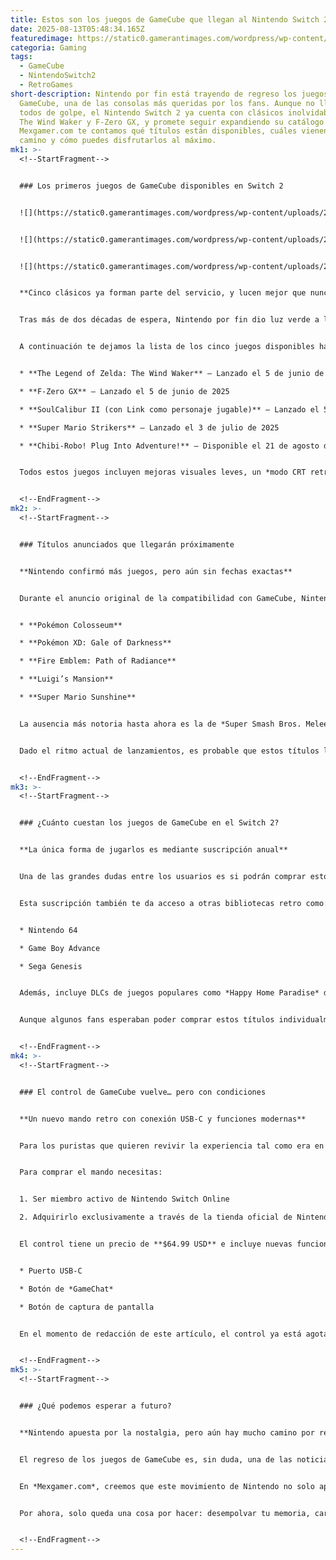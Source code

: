```yaml
---
title: Estos son los juegos de GameCube que llegan al Nintendo Switch 2 (hasta ahora)
date: 2025-08-13T05:48:34.165Z
featuredimage: https://static0.gamerantimages.com/wordpress/wp-content/uploads/wm/2025/06/nintendo-gamecube-switch-2-games-1.jpg?q=49&fit=crop&w=1100&h=618&dpr=2
categoria: Gaming
tags:
  - GameCube
  - NintendoSwitch2
  - RetroGames
short-description: Nintendo por fin está trayendo de regreso los juegos de
  GameCube, una de las consolas más queridas por los fans. Aunque no llegan
  todos de golpe, el Nintendo Switch 2 ya cuenta con clásicos inolvidables como
  The Wind Waker y F-Zero GX, y promete seguir expandiendo su catálogo retro. En
  Mexgamer.com te contamos qué títulos están disponibles, cuáles vienen en
  camino y cómo puedes disfrutarlos al máximo.
mk1: >-
  <!--StartFragment-->


  ### Los primeros juegos de GameCube disponibles en Switch 2


  ![](https://static0.gamerantimages.com/wordpress/wp-content/uploads/2025/02/a-piece-of-key-art-from-f-zero-gx-showing-the-game-s-playable-racers-in-action-poses.jpg?q=49&fit=crop&w=750&h=422&dpr=2)


  ![](https://static0.gamerantimages.com/wordpress/wp-content/uploads/2025/06/whimsy5.jpg?q=49&fit=crop&w=750&h=422&dpr=2)


  ![](https://static0.gamerantimages.com/wordpress/wp-content/uploads/2025/06/soulcalibur-2-1.jpg?q=49&fit=crop&w=750&h=422&dpr=2)


  **Cinco clásicos ya forman parte del servicio, y lucen mejor que nunca**


  Tras más de dos décadas de espera, Nintendo por fin dio luz verde a los juegos de GameCube en su consola más reciente: el Nintendo Switch 2. Eso sí, como ya es costumbre, la Gran N no liberó toda su biblioteca de una sola vez. En lugar de eso, está aplicando su ya conocida estrategia de "gota a gota", agregando títulos poco a poco para mantener enganchados a los suscriptores de Nintendo Switch Online + Paquete de Expansión.


  A continuación te dejamos la lista de los cinco juegos disponibles hasta ahora:


  * **The Legend of Zelda: The Wind Waker** – Lanzado el 5 de junio de 2025

  * **F-Zero GX** – Lanzado el 5 de junio de 2025

  * **SoulCalibur II (con Link como personaje jugable)** – Lanzado el 5 de junio de 2025

  * **Super Mario Strikers** – Lanzado el 3 de julio de 2025

  * **Chibi-Robo! Plug Into Adventure!** – Disponible el 21 de agosto de 2025


  Todos estos juegos incluyen mejoras visuales leves, un *modo CRT retro*, puntos de suspensión para guardar en cualquier momento, juego en línea y multijugador local inalámbrico. Además, los usuarios pueden activar el *GameChat*, una función para chatear por voz con sus amigos mientras compiten en juegos como *F-Zero GX* o *SoulCalibur II*.


  <!--EndFragment-->
mk2: >-
  <!--StartFragment-->


  ### Títulos anunciados que llegarán próximamente


  **Nintendo confirmó más juegos, pero aún sin fechas exactas**


  Durante el anuncio original de la compatibilidad con GameCube, Nintendo mostró varios títulos más que eventualmente se sumarán al catálogo del Switch 2. Sin embargo, no se han dado fechas oficiales para su llegada. Estos son los juegos confirmados hasta el momento:


  * **Pokémon Colosseum**

  * **Pokémon XD: Gale of Darkness**

  * **Fire Emblem: Path of Radiance**

  * **Luigi’s Mansion**

  * **Super Mario Sunshine**


  La ausencia más notoria hasta ahora es la de *Super Smash Bros. Melee*, considerado por muchos como el mejor juego de lucha de Nintendo. Aunque se especula que podría estar en camino, la empresa no ha hecho ninguna declaración oficial al respecto.


  Dado el ritmo actual de lanzamientos, es probable que estos títulos lleguen en lo que resta de 2025 y comienzos de 2026, manteniendo el interés de los suscriptores mes a mes.


  <!--EndFragment-->
mk3: >-
  <!--StartFragment-->


  ### ¿Cuánto cuestan los juegos de GameCube en el Switch 2?


  **La única forma de jugarlos es mediante suscripción anual**


  Una de las grandes dudas entre los usuarios es si podrán comprar estos juegos por separado en formato digital, pero la respuesta, al menos por ahora, es negativa. La única forma de acceder a los títulos de GameCube en Nintendo Switch 2 es mediante una suscripción activa al *Nintendo Switch Online + Paquete de Expansión*, cuyo costo anual es de **$50 USD**.


  Esta suscripción también te da acceso a otras bibliotecas retro como:


  * Nintendo 64

  * Game Boy Advance

  * Sega Genesis


  Además, incluye DLCs de juegos populares como *Happy Home Paradise* de *Animal Crossing: New Horizons* y la expansión *Octo Expansion* de *Splatoon 2*.


  Aunque algunos fans esperaban poder comprar estos títulos individualmente, Nintendo ha optado por seguir el camino del servicio por suscripción, al igual que hace con su catálogo de NES y SNES.


  <!--EndFragment-->
mk4: >-
  <!--StartFragment-->


  ### El control de GameCube vuelve… pero con condiciones


  **Un nuevo mando retro con conexión USB-C y funciones modernas**


  Para los puristas que quieren revivir la experiencia tal como era en 2001, Nintendo ha lanzado un nuevo **control de GameCube exclusivo para el Switch 2**. Sin embargo, conseguirlo no será tan fácil como ir a la tienda.


  Para comprar el mando necesitas:


  1. Ser miembro activo de Nintendo Switch Online

  2. Adquirirlo exclusivamente a través de la tienda oficial de Nintendo


  El control tiene un precio de **$64.99 USD** e incluye nuevas funciones como:


  * Puerto USB-C

  * Botón de *GameChat*

  * Botón de captura de pantalla


  En el momento de redacción de este artículo, el control ya está agotado para preventa y no hay una fecha confirmada de reposición. Además, por ahora **solo puede usarse con los juegos de GameCube dentro del servicio de Switch Online**, lo que limita un poco su funcionalidad general.


  <!--EndFragment-->
mk5: >-
  <!--StartFragment-->


  ### ¿Qué podemos esperar a futuro?


  **Nintendo apuesta por la nostalgia, pero aún hay mucho camino por recorrer**


  El regreso de los juegos de GameCube es, sin duda, una de las noticias más emocionantes para los fans de Nintendo. Aunque solo hay cinco títulos disponibles al momento, ya hay varios más en camino, y se espera que durante el resto de 2025 y 2026 se vayan sumando otras joyas del catálogo.


  En *Mexgamer.com*, creemos que este movimiento de Nintendo no solo apela a la nostalgia, sino que también responde a una tendencia creciente de jugadores jóvenes interesados en los títulos clásicos. Y si bien aún hay detalles por mejorar —como permitir la compra individual de juegos o ampliar el uso del control de GameCube—, el futuro parece prometedor para los fans de lo retro.


  Por ahora, solo queda una cosa por hacer: desempolvar tu memoria, cargar tu espada del viento o prender fuego a la pista en *F-Zero GX*. Porque el GameCube ha vuelto… y viene con todo.


  <!--EndFragment-->
---
```


